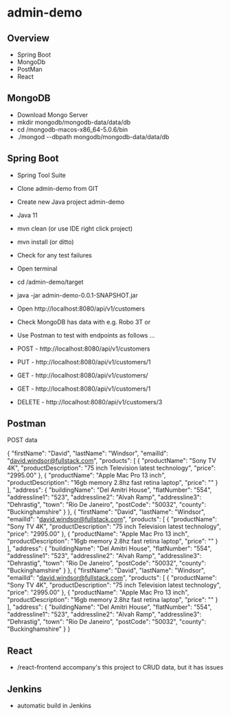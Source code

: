 # admin-demo

## Overview

- Spring Boot 
- MongoDb
- PostMan
- React

## MongoDB

- Download Mongo Server
- mkdir mongodb/mongodb-data/data/db
- cd <path>/mongodb-macos-x86_64-5.0.6/bin
- ./mongod --dbpath mongodb/mongodb-data/data/db

## Spring Boot

- Spring Tool Suite
- Clone admin-demo from GIT
- Create new Java project admin-demo
- Java 11
- mvn clean (or use IDE right click project) 
- mvn install (or ditto)
- Check for any test failures
- Open terminal
- cd <path>/admin-demo/target
- java -jar admin-demo-0.0.1-SNAPSHOT.jar
- Open http://localhost:8080/api/v1/customers
- Check MongoDB has data with e.g. Robo 3T or

- Use Postman to test with endpoints as follows ...
  
- POST - http://localhost:8080/api/v1/customers
- PUT - http://localhost:8080/api/v1/customers/1
- GET - http://localhost:8080/api/v1/customers/
- GET - http://localhost:8080/api/v1/customers/1
- DELETE - http://localhost:8080/api/v1/customers/3
  
## Postman

POST data

{
    "firstName": "David",
    "lastName": "Windsor",
    "emailId": "david.windsor@fullstack.com",
    "products": [
        {
            "productName": "Sony TV 4K",
            "productDescription": "75 inch Television latest technology",
            "price": "2995.00"
        },
        {
            "productName": "Apple Mac Pro 13 inch",
            "productDescription": "16gb memory 2.8hz fast retina laptop",
            "price": ""
        }
    ],
    "address": {
        "buildingName": "Del Amitri House",
        "flatNumber": "554",
        "addressline1": "523",
        "addressline2": "Alvah Ramp",
        "addressline3": "Dehrastig",
        "town": "Rio De Janeiro",
        "postCode": "50032",
        "county": "Buckinghamshire"
    }
},
{
    "firstName": "David",
    "lastName": "Windsor",
    "emailId": "david.windsor@fullstack.com",
    "products": [
        {
            "productName": "Sony TV 4K",
            "productDescription": "75 inch Television latest technology",
            "price": "2995.00"
        },
        {
            "productName": "Apple Mac Pro 13 inch",
            "productDescription": "16gb memory 2.8hz fast retina laptop",
            "price": ""
        }
    ],
    "address": {
        "buildingName": "Del Amitri House",
        "flatNumber": "554",
        "addressline1": "523",
        "addressline2": "Alvah Ramp",
        "addressline3": "Dehrastig",
        "town": "Rio De Janeiro",
        "postCode": "50032",
        "county": "Buckinghamshire"
    }
},
{
    "firstName": "David",
    "lastName": "Windsor",
    "emailId": "david.windsor@fullstack.com",
    "products": [
        {
            "productName": "Sony TV 4K",
            "productDescription": "75 inch Television latest technology",
            "price": "2995.00"
        },
        {
            "productName": "Apple Mac Pro 13 inch",
            "productDescription": "16gb memory 2.8hz fast retina laptop",
            "price": ""
        }
    ],
    "address": {
        "buildingName": "Del Amitri House",
        "flatNumber": "554",
        "addressline1": "523",
        "addressline2": "Alvah Ramp",
        "addressline3": "Dehrastig",
        "town": "Rio De Janeiro",
        "postCode": "50032",
        "county": "Buckinghamshire"
    }
}
  
## React
  
- /react-frontend accompany's this project to CRUD data, but it has issues


## Jenkins
  
- automatic build in Jenkins

